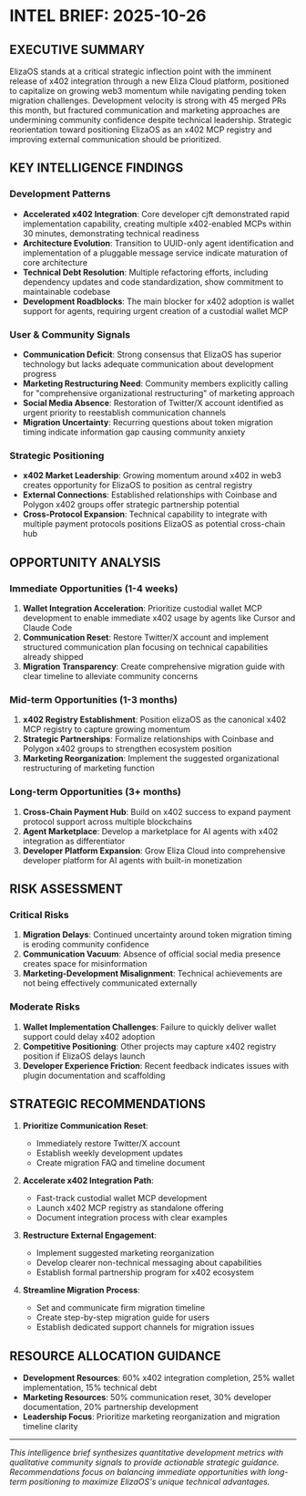 # INTEL BRIEF: 2025-10-26

## EXECUTIVE SUMMARY

ElizaOS stands at a critical strategic inflection point with the imminent release of x402 integration through a new Eliza Cloud platform, positioned to capitalize on growing web3 momentum while navigating pending token migration challenges. Development velocity is strong with 45 merged PRs this month, but fractured communication and marketing approaches are undermining community confidence despite technical leadership. Strategic reorientation toward positioning ElizaOS as an x402 MCP registry and improving external communication should be prioritized.

## KEY INTELLIGENCE FINDINGS

### Development Patterns
- **Accelerated x402 Integration**: Core developer cjft demonstrated rapid implementation capability, creating multiple x402-enabled MCPs within 30 minutes, demonstrating technical readiness
- **Architecture Evolution**: Transition to UUID-only agent identification and implementation of a pluggable message service indicate maturation of core architecture
- **Technical Debt Resolution**: Multiple refactoring efforts, including dependency updates and code standardization, show commitment to maintainable codebase
- **Development Roadblocks**: The main blocker for x402 adoption is wallet support for agents, requiring urgent creation of a custodial wallet MCP

### User & Community Signals
- **Communication Deficit**: Strong consensus that ElizaOS has superior technology but lacks adequate communication about development progress
- **Marketing Restructuring Need**: Community members explicitly calling for "comprehensive organizational restructuring" of marketing approach
- **Social Media Absence**: Restoration of Twitter/X account identified as urgent priority to reestablish communication channels
- **Migration Uncertainty**: Recurring questions about token migration timing indicate information gap causing community anxiety

### Strategic Positioning
- **x402 Market Leadership**: Growing momentum around x402 in web3 creates opportunity for ElizaOS to position as central registry
- **External Connections**: Established relationships with Coinbase and Polygon x402 groups offer strategic partnership potential
- **Cross-Protocol Expansion**: Technical capability to integrate with multiple payment protocols positions ElizaOS as potential cross-chain hub

## OPPORTUNITY ANALYSIS

### Immediate Opportunities (1-4 weeks)
1. **Wallet Integration Acceleration**: Prioritize custodial wallet MCP development to enable immediate x402 usage by agents like Cursor and Claude Code
2. **Communication Reset**: Restore Twitter/X account and implement structured communication plan focusing on technical capabilities already shipped
3. **Migration Transparency**: Create comprehensive migration guide with clear timeline to alleviate community concerns

### Mid-term Opportunities (1-3 months)
1. **x402 Registry Establishment**: Position elizaOS as the canonical x402 MCP registry to capture growing momentum
2. **Strategic Partnerships**: Formalize relationships with Coinbase and Polygon x402 groups to strengthen ecosystem position
3. **Marketing Reorganization**: Implement the suggested organizational restructuring of marketing function

### Long-term Opportunities (3+ months)
1. **Cross-Chain Payment Hub**: Build on x402 success to expand payment protocol support across multiple blockchains
2. **Agent Marketplace**: Develop a marketplace for AI agents with x402 integration as differentiator
3. **Developer Platform Expansion**: Grow Eliza Cloud into comprehensive developer platform for AI agents with built-in monetization

## RISK ASSESSMENT

### Critical Risks
1. **Migration Delays**: Continued uncertainty around token migration timing is eroding community confidence
2. **Communication Vacuum**: Absence of official social media presence creates space for misinformation
3. **Marketing-Development Misalignment**: Technical achievements are not being effectively communicated externally

### Moderate Risks
1. **Wallet Implementation Challenges**: Failure to quickly deliver wallet support could delay x402 adoption
2. **Competitive Positioning**: Other projects may capture x402 registry position if ElizaOS delays launch
3. **Developer Experience Friction**: Recent feedback indicates issues with plugin documentation and scaffolding

## STRATEGIC RECOMMENDATIONS

1. **Prioritize Communication Reset**:
   - Immediately restore Twitter/X account
   - Establish weekly development updates
   - Create migration FAQ and timeline document

2. **Accelerate x402 Integration Path**:
   - Fast-track custodial wallet MCP development
   - Launch x402 MCP registry as standalone offering
   - Document integration process with clear examples

3. **Restructure External Engagement**:
   - Implement suggested marketing reorganization
   - Develop clearer non-technical messaging about capabilities
   - Establish formal partnership program for x402 ecosystem

4. **Streamline Migration Process**:
   - Set and communicate firm migration timeline
   - Create step-by-step migration guide for users
   - Establish dedicated support channels for migration issues

## RESOURCE ALLOCATION GUIDANCE

- **Development Resources**: 60% x402 integration completion, 25% wallet implementation, 15% technical debt
- **Marketing Resources**: 50% communication reset, 30% developer documentation, 20% partnership development
- **Leadership Focus**: Prioritize marketing reorganization and migration timeline clarity

---

*This intelligence brief synthesizes quantitative development metrics with qualitative community signals to provide actionable strategic guidance. Recommendations focus on balancing immediate opportunities with long-term positioning to maximize ElizaOS's unique technical advantages.*